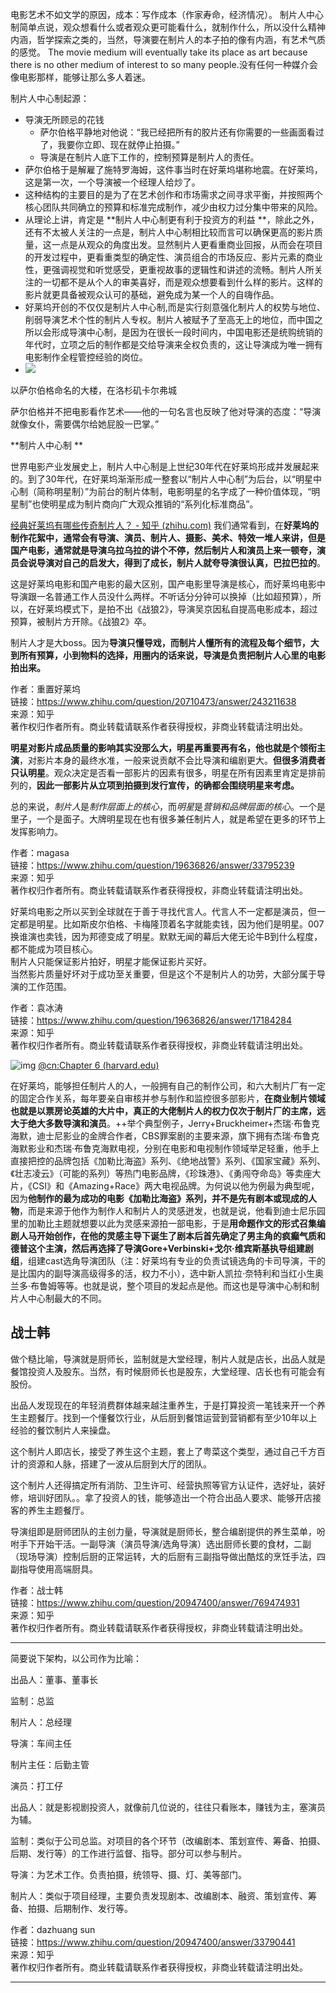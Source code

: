 
电影艺术不如文学的原因，成本：写作成本（作家寿命，经济情况）。
制片人中心制简单点说，观众想看什么或者观众更可能看什么，就制作什么，所以没什么精神内涵，哲学探索之类的，当然，导演要在制片人的本子拍的像有内涵，有艺术气质的感觉。
The movie medium will eventually take its place as art because there is no other medium of interest to so many people.没有任何一种媒介会像电影那样，能够让那么多人着迷。

制片人中心制起源：
* 导演无所顾忌的花钱
	* 萨尔伯格平静地对他说：“我已经把所有的胶片还有你需要的一些画面看过了，我要你立即、现在就停止拍摄。”
	* 导演是在制片人底下工作的，控制预算是制片人的责任。
* 萨尔伯格于是解雇了施特罗海姆，这件事当时在好莱坞堪称地震。在好莱坞，这是第一次，一个导演被一个经理人给炒了。
* 这种结构的主要目的是为了在艺术创作和市场需求之间寻求平衡，并按照两个核心团队共同确立的预算和标准完成制作，减少由权力过分集中带来的风险。
* 从理论上讲，肯定是 **制片人中心制更有利于投资方的利益 **，除此之外，还有不太被人关注的一点是，制片人中心制相比较而言可以确保更高的影片质量，这一点是从观众的角度出发。显然制片人更看重商业回报，从而会在项目的开发过程中，更看重类型的确定性、演员组合的市场反应、影片元素的商业性，更强调视觉和听觉感受，更重视故事的逻辑性和讲述的流畅。制片人所关注的一切都不是从个人的审美喜好，而是观众想要看到什么样的影片。这样的影片就更具备被观众认可的基础，避免成为某一个人的自嗨作品。
* 好莱坞开创的不仅仅是制片人中心制,而是实行刻意强化制片人的权势与地位、削弱导演艺术个性的制片人专权。制片人被赋予了至高无上的地位，而中国之所以会形成导演中心制，是因为在很长一段时间内，中国电影还是统购统销的年代时，立项之后的制作都是交给导演来全权负责的，这让导演成为唯一拥有电影制作全程管控经验的岗位。
* ![](https://img.huxiucdn.com/article/content/201703/18/58cd2e277e2de9.96528478.jpg?imageView2/2/w/1000/format/jpg/interlace/1/q/85)

以萨尔伯格命名的大楼，在洛杉矶卡尔弗城

萨尔伯格并不把电影看作艺术——他的一句名言也反映了他对导演的态度：“导演就像女仆，需要偶尔给她屁股一巴掌。”

 **制片人中心制 **

世界电影产业发展史上，制片人中心制是上世纪30年代在好莱坞形成并发展起来的。到了30年代，在好莱坞渐渐形成一整套以“制片人中心制”为后台，以“明星中心制（简称明星制）”为前台的制片体制，电影明星的名字成了一种价值体现，“明星制”也使明星成为制片商向广大观众推销的“系列化标准商品”。

[经典好莱坞有哪些传奇制片人？ - 知乎 (zhihu.com)](https://www.zhihu.com/question/20710473)
我们通常看到，在**好莱坞的制作花絮中，通常会有导演、演员、制片人、摄影、美术、特效一堆人来讲，但是国产电影，通常就是导演乌拉乌拉的讲个不停，然后制片人和演员上来一顿夸，演员会说导演对自己的启发大，得到了成长，制片人就夸导演很认真，巴拉巴拉的**。

这是好莱坞电影和国产电影的最大区别，国产电影里导演是核心，而好莱坞电影中导演跟一名普通工作人员没什么两样。不听话分分钟可以换掉（比如超预算），所以，在好莱坞模式下，是拍不出《战狼2》，导演吴京因私自提高电影成本，超过预算，被制片方开除。《战狼2》卒。

制片人才是大boss。因为**导演只懂导戏，而制片人懂所有的流程及每个细节，大到所有预算，小到物料的选择，用圈内的话来说，导演是负责把制片人心里的电影拍出来。**

  

作者：重置好莱坞  
链接：https://www.zhihu.com/question/20710473/answer/243211638  
来源：知乎  
著作权归作者所有。商业转载请联系作者获得授权，非商业转载请注明出处。

**明星对影片成品质量的影响其实没那么大，明星再重要再有名，他也就是个领衔主演**，对影片本身的最终水准，一般来说贡献不会比导演和编剧更大。**但很多消费者只认明星**。观众决定是否看一部影片的因素有很多，明星在所有因素里肯定是排前列的，**因此一部影片从立项到拍摄到发行宣传，的确都会围绕明星来考虑。**

总的来说，*制片人*是*制作层面上的核心*，而*明星*是*营销和品牌层面的核心*。一个是里子，一个是面子。大牌明星现在也有很多兼任制片人，就是希望在更多的环节上发挥影响力。

  

作者：magasa  
链接：https://www.zhihu.com/question/19636826/answer/33795239  
来源：知乎  
著作权归作者所有。商业转载请联系作者获得授权，非商业转载请注明出处。

好莱坞电影之所以买到全球就在于善于寻找代言人。代言人不一定都是演员，但一定都是明星。比如斯皮尔伯格、卡梅隆顶着名字就能卖钱，因为他们是明星。007换谁演也卖钱，因为邦德变成了明星。默默无闻的幕后大佬无论牛B到什么程度，都不能成为项目核心。  
制片人只能保证影片拍好，明星才能保证影片买好。  
当然影片质量好坏对于成功至关重要，但是这个不是制片人的功劳，大部分属于导演的工作范围。

  

作者：袁冰涛  
链接：https://www.zhihu.com/question/19636826/answer/17184284  
来源：知乎  
著作权归作者所有。商业转载请联系作者获得授权，非商业转载请注明出处。


![img](images/Pasted.image.20210911084652n.webp)
[@cn:Chapter 6 (harvard.edu)](https://cyber.harvard.edu/people/tfisher/PTKChapter6.pdf)

在好莱坞，能够担任制片人的人，一般拥有自己的制作公司，和六大制片厂有一定的固定合作关系，每年要亲自审核并参与制作和监控很多部影片，**在商业制片领域也就是以票房论英雄的大片中，真正的大佬制片人的权力仅次于制片厂的主席，远大于绝大多数导演和演员**。++举个典型例子，Jerry+Bruckheimer+杰瑞·布鲁克海默，迪士尼影业的金牌合作者，CBS罪案剧的主要来源，旗下拥有杰瑞·布鲁克海默影业和杰瑞·布鲁克海默电视，分别在电影和电视制作领域举足轻重，他手上直接把控的品牌包括《加勒比海盗》系列、《绝地战警》系列、《国家宝藏》系列、《壮志凌云》（可能的系列）等热门电影品牌，《珍珠港》、《勇闯夺命岛》等卖座大片，《CSI》和《Amazing+Race》两大电视品牌。为何说以他为例最为典型呢，因为**他制作的最为成功的电影《加勒比海盗》系列，并不是先有剧本或现成的人物**，而是来源于他作为制作人和制片人的灵感迸发，也就是说，他看到迪士尼乐园里的加勒比主题就想要以此为灵感来源拍一部电影，于是**用命题作文的形式召集编剧人马开始创作，在他的灵感主导下诞生了剧本后首先确定了男主角的疯癫气质和德普这个主演，然后再选择了导演Gore+Verbinski+戈尔·维宾斯基执导组建剧组**，组建cast选角导演团队（注：好莱坞有专业的负责试镜选角的卡司导演，干的是比国内的副导演高级得多的活，权力不小），选中新人凯拉·奈特利和当红小生奥兰多·布鲁姆等等。也就是说，整个项目的发起点是他。而这也是导演中心制和制片人中心制最大的不同。


## 战士韩  
做个糙比喻，导演就是厨师长，监制就是大堂经理，制片人就是店长，出品人就是餐馆投资人及股东。当然，有时候厨师长也是股东，大堂经理、店长也有可能会有股份。

出品人发现现在的年轻消费群体越来越注重养生，于是打算投资一笔钱来开一个养生主题餐厅。找到一个懂餐饮行业，从后厨到餐馆运营到营销都有至少10年以上经验的餐饮制片人来操盘。

这个制片人即店长，接受了养生这个主题，套上了粤菜这个类型，通过自己千方百计的资源和人脉，搭建了一波从后厨到大厅的团队。

这个制片人还得搞定所有消防、卫生许可、经营执照等官方认证件，选好址，装好修，培训好团队。。拿了投资人的钱，能够造出一个符合出品人要求、能够开店接客的养生主题餐厅。

导演组即是厨师团队的主创力量，导演就是厨师长，整合编剧提供的养生菜单，吩咐手下开始干活。一副导演（演员导演/选角导演）选出厨师长要的食材，二副（现场导演）控制后厨的正常运转，大的后厨有三副指导做出酷炫的烹饪手法，四副指导使用高端厨具。

  

作者：战士韩  
链接：https://www.zhihu.com/question/20947400/answer/769474931  
来源：知乎  
著作权归作者所有。商业转载请联系作者获得授权，非商业转载请注明出处。

---

简要说下架构，以公司作为比喻：

出品人：董事、董事长

监制：总监

制片人：总经理

导演：车间主任

制片主任：后勤主管

演员：打工仔

  

出品人：就是影视剧投资人，就像前几位说的，往往只看账本，赚钱为主，塞演员为辅。

  

监制：类似于公司总监。对项目的各个环节（改编剧本、策划宣传、筹备、拍摄、后期、发行等）的工作进行监督、指导。部分可以参与制片。

  

导演：为艺术工作。负责拍摄，统领导、摄、灯、美等部门。  

  

制片人：类似于项目经理，主要负责发现剧本、改编剧本、融资、策划宣传、筹备、拍摄、后期制作、发行等。

  

作者：dazhuang sun  
链接：https://www.zhihu.com/question/20947400/answer/33790441  
来源：知乎  
著作权归作者所有。商业转载请联系作者获得授权，非商业转载请注明出处。

---